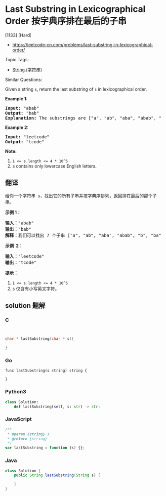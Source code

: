 # Last Substring in Lexicographical Order 按字典序排在最后的子串

[1133] [Hard]

- https://leetcode-cn.com/problems/last-substring-in-lexicographical-order/

Topic Tags:

- [String (字符串)](https://leetcode-cn.com/tag/string/)

Similar Questions:

Given a string `s`, return the last substring of `s` in lexicographical order.

**Example 1:**

<pre><strong>Input: </strong><span id="example-input-1-1">"abab"</span>
<strong>Output: </strong><span id="example-output-1">"bab"</span>
<strong>Explanation: </strong>The substrings are ["a", "ab", "aba", "abab", "b", "ba", "bab"]. The lexicographically maximum substring is "bab".
</pre>

**Example 2:**

<pre><strong>Input: </strong><span id="example-input-2-1">"leetcode"</span>
<strong>Output: </strong><span id="example-output-2">"tcode"</span>
</pre>

**Note:**

1.  `1 <= s.length <= 4 * 10^5`
2.  s contains only lowercase English letters.

## 翻译

给你一个字符串  `s`，找出它的所有子串并按字典序排列，返回排在最后的那个子串。

**示例 1：**

<pre><strong>输入：</strong>"abab"
<strong>输出：</strong>"bab"
<strong>解释：</strong>我们可以找出 7 个子串 ["a", "ab", "aba", "abab", "b", "ba", "bab"]。按字典序排在最后的子串是 "bab"。
</pre>

**示例  2：**

<pre><strong>输入：</strong>"leetcode"
<strong>输出：</strong>"tcode"
</pre>

**提示：**

1.  `1 <= s.length <= 4 * 10^5`
2.  s 仅含有小写英文字符。

## solution 题解

### C

```c


char * lastSubstring(char * s){

}


```

### Go

```golang
func lastSubstring(s string) string {

}
```

### Python3

```python
class Solution:
    def lastSubstring(self, s: str) -> str:

```

### JavaScript

```javascript
/**
 * @param {string} s
 * @return {string}
 */
var lastSubstring = function (s) {};
```

### Java

```java
class Solution {
    public String lastSubstring(String s) {

    }
}
```

